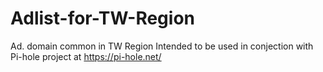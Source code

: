 # Adlist-for-TW-Region
Ad. domain common in TW Region
Intended to be used in conjection with Pi-hole project at https://pi-hole.net/
